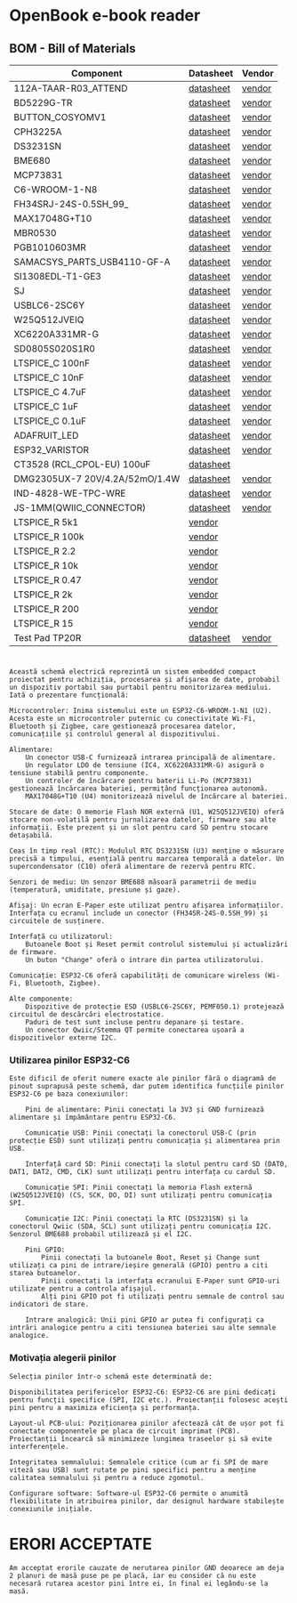 # OpenBook e-book reader

## BOM - Bill of Materials

| Component                        | Datasheet | Vendor |
| ----------------------------------- | -------| --------|
| 112A-TAAR-R03_ATTEND                | [datasheet](https://www.attend.com.tw/en/product.php?act=view&id=253) | [vendor](https://www.digikey.com/en/products/detail/attend-technology/112A-TAAR-R03/17633923) |
| BD5229G-TR                          | [datasheet](https://www.digikey.ph/en/products/detail/rohm-semiconductor/BD5229G-TR/658502) | [vendor](https://www.digikey.ph/en/products/detail/rohm-semiconductor/BD5229G-TR/658502) |
| BUTTON_COSYOMV1                     | [datasheet](https://components101.com/switches/push-button) | [vendor](https://uk.farnell.com/wurth-elektronik/430182043816/switch-160gf-6x6mm-smd-4-3mm-act/dp/2065105?CMP=GRHB-OEMSECRETS101) |
| CPH3225A                            | [datasheet](https://www.digikey.com/en/products/detail/seiko-instruments/CPH3225A/8692444) | [vendor](https://www.digikey.com/en/products/detail/seiko-instruments/CPH3225A/8692444) |
| DS3231SN                            | [datasheet](https://www.digikey.com/en/products/detail/analog-devices-inc-maxim-integrated/DS3231SN/1197576) | [vendor](https://www.digikey.com/en/products/detail/analog-devices-inc-maxim-integrated/DS3231SN/1197576) |
| BME680                              | [datasheet](https://www.sparkfun.com/sparkfun-environmental-sensor-breakout-bme680-qwiic.html) | [vendor](https://www.sparkfun.com/sparkfun-environmental-sensor-breakout-bme680-qwiic.html) |
| MCP73831                            | [datasheet](https://www.microchip.com/en-us/product/mcp73831) | [vendor](https://www.microchipdirect.com/product/MCP73831T-2ADI/OT) |
| C6-WROOM-1-N8                       | [datasheet](https://www.espressif.com/sites/default/files/documentation/esp32-c6-wroom-1_wroom-1u_datasheet_en.pdf) | [vendor](https://www.adafruit.com/product/5671) |
| FH34SRJ-24S-0.5SH_99_               | [datasheet](https://www.hirose.com/product/p/CL0580-1255-6-99) | [vendor](https://www.hirose.com/product/p/CL0580-1255-6-99) |
| MAX17048G+T10                       | [datasheet](https://eu.mouser.com/ProductDetail/Analog-Devices-Maxim-Integrated/MAX17048G+T10?qs=D7PJwyCwLAoGnnn8jEPRBQ%3D%3D) | [vendor](https://eu.mouser.com/ProductDetail/Analog-Devices-Maxim-Integrated/MAX17048G+T10?qs=D7PJwyCwLAoGnnn8jEPRBQ%3D%3D) |
| MBR0530                             | [datasheet](https://www.digikey.com/en/products/detail/onsemi/MBR0530/1048783) | [vendor](https://www.digikey.com/en/products/detail/onsemi/MBR0530/1048783) |
| PGB1010603MR                        | [datasheet](https://www.digikey.com/en/products/detail/littelfuse-inc/PGB1010603MR/715755) | [vendor](https://www.digikey.com/en/products/detail/littelfuse-inc/PGB1010603MR/715755) |
| SAMACSYS_PARTS_USB4110-GF-A         | [datasheet](https://www.digikey.ro/en/products/detail/gct/USB4110-GF-A/10384547) | [vendor](https://www.digikey.ro/en/products/detail/gct/USB4110-GF-A/10384547) |
| SI1308EDL-T1-GE3                    | [datasheet](https://www.digikey.com/en/products/detail/vishay-siliconix/SI1308EDL-T1-GE3/4876435) | [vendor](https://www.digikey.com/en/products/detail/vishay-siliconix/SI1308EDL-T1-GE3/4876435) |
| SJ                                  | [datasheet](https://www.digikey.com/en/products/detail/cui-devices/SJ1-3514N/738685) | [vendor](https://www.digikey.com/en/products/detail/cui-devices/SJ1-3514N/738685) |
| USBLC6-2SC6Y                        | [datasheet](https://www.digikey.com/en/products/detail/stmicroelectronics/USBLC6-2SC6Y/2819177) | [vendor](https://www.digikey.com/en/products/detail/stmicroelectronics/USBLC6-2SC6Y/2819177) |
| W25Q512JVEIQ                        | [datasheet](https://www.digikey.com/en/products/detail/winbond-electronics/W25Q512JVEIQ/10244706) | [vendor](https://www.digikey.com/en/products/detail/winbond-electronics/W25Q512JVEIQ/10244706) |
| XC6220A331MR-G                      | [datasheet](https://www.digikey.com/en/products/detail/torex-semiconductor-ltd/XC6220B331MR-G/2138177) | [vendor](https://www.digikey.com/en/products/detail/torex-semiconductor-ltd/XC6220B331MR-G/2138177) |
| SD0805S020S1R0                      | [datasheet](https://www.digikey.com/en/products/detail/kyocera-avx/SD0805S020S1R0/3749517) | [vendor](https://www.digikey.com/en/products/detail/kyocera-avx/SD0805S020S1R0/3749517) |
| LTSPICE_C 100nF                     | [datasheet](https://www.digikey.com/en/products/detail/nextgen-components/0402B104K500HI/22601924) | [vendor](https://www.digikey.com/en/products/detail/nextgen-components/0402B104K500HI/22601924) |
| LTSPICE_C 10nF                      | [datasheet](https://www.amazon.com/ALLECIN-Electrolytic-Capacitor-0-2x0-43in-Capacitors/dp/B0CMQC587X/ref=sr_1_1_sspa?sr=8-1-spons&sp_csd=d2lkZ2V0TmFtZT1zcF9hdGY&psc=1) | [vendor](https://www.amazon.com/ALLECIN-Electrolytic-Capacitor-0-2x0-43in-Capacitors/dp/B0CMQC587X/ref=sr_1_1_sspa?sr=8-1-spons&sp_csd=d2lkZ2V0TmFtZT1zcF9hdGY&psc=1) |
| LTSPICE_C 4.7uF                     | [datasheet](https://www.amazon.com/ALLECIN-Electrolytic-Capacitor-0-2x0-43in-Capacitors/dp/B0CMQC587X/ref=sr_1_1_sspa?sr=8-1-spons&sp_csd=d2lkZ2V0TmFtZT1zcF9hdGY&psc=1) | [vendor](https://www.amazon.com/ALLECIN-Electrolytic-Capacitor-0-2x0-43in-Capacitors/dp/B0CMQC587X/ref=sr_1_1_sspa?sr=8-1-spons&sp_csd=d2lkZ2V0TmFtZT1zcF9hdGY&psc=1) |
| LTSPICE_C 1uF                       | [datasheet](https://www.amazon.com/ALLECIN-Electrolytic-Capacitor-0-2x0-43in-Capacitors/dp/B0CMQC587X/ref=sr_1_1_sspa?sr=8-1-spons&sp_csd=d2lkZ2V0TmFtZT1zcF9hdGY&psc=1) | [vendor](https://www.amazon.com/ALLECIN-Electrolytic-Capacitor-0-2x0-43in-Capacitors/dp/B0CMQC587X/ref=sr_1_1_sspa?sr=8-1-spons&sp_csd=d2lkZ2V0TmFtZT1zcF9hdGY&psc=1) |
| LTSPICE_C 0.1uF                     | [datasheet](https://www.digikey.com/en/products/detail/samsung-electro-mechanics/CL10E104KC8VPNC/20498486) | [vendor](https://www.digikey.com/en/products/detail/samsung-electro-mechanics/CL10E104KC8VPNC/20498486) |
| ADAFRUIT_LED                        | [datasheet](https://www.adafruit.com/product/4684) | [vendor](https://www.adafruit.com/product/4684) |
| ESP32_VARISTOR                      | [datasheet](https://uk.rs-online.com/web/p/varistors/9012743) | [vendor](https://uk.rs-online.com/web/p/varistors/9012743) |
| CT3528 (RCL_CPOL-EU) 100uF          | [datasheet](https://www.datasheetarchive.com/?q=ct3528) |
| DMG2305UX-7 20V/4.2A/52mO/1.4W      | [datasheet](https://www.digikey.com/en/products/detail/diodes-incorporated/DMG2305UX-7/4340667) | [vendor](https://www.digikey.com/en/products/detail/diodes-incorporated/DMG2305UX-7/4340667) |
| IND-4828-WE-TPC-WRE                 | [datasheet](https://www.axel-gl.com/en/asone/d/64-0172-48/) | [vendor](https://www.axel-gl.com/en/asone/d/64-0172-48/) |
| JS-1MM(QWIIC_CONNECTOR)             | [datasheet](https://www.sparkfun.com/qwiic-jst-connector-smd-4-pin-horizontal.html) | [vendor](https://www.sparkfun.com/qwiic-jst-connector-smd-4-pin-horizontal.html) |
| LTSPICE_R 5k1                       | [vendor](https://www.amazon.com/BOJACK-Values-Resistor-Resistors-Assortment/dp/B08FD1XVL6/ref=sr_1_1_sspa?sr=8-1-spons&sp_csd=d2lkZ2V0TmFtZT1zcF9hdGY) |
| LTSPICE_R 100k                      | [vendor](https://www.amazon.com/BOJACK-Values-Resistor-Resistors-Assortment/dp/B08FD1XVL6/ref=sr_1_1_sspa?sr=8-1-spons&sp_csd=d2lkZ2V0TmFtZT1zcF9hdGY) |
| LTSPICE_R 2.2                       | [vendor](https://www.amazon.com/BOJACK-Values-Resistor-Resistors-Assortment/dp/B08FD1XVL6/ref=sr_1_1_sspa?sr=8-1-spons&sp_csd=d2lkZ2V0TmFtZT1zcF9hdGY) |
| LTSPICE_R 10k                       | [vendor](https://www.amazon.com/BOJACK-Values-Resistor-Resistors-Assortment/dp/B08FD1XVL6/ref=sr_1_1_sspa?sr=8-1-spons&sp_csd=d2lkZ2V0TmFtZT1zcF9hdGY) |
| LTSPICE_R 0.47                      | [vendor](https://www.amazon.com/BOJACK-Values-Resistor-Resistors-Assortment/dp/B08FD1XVL6/ref=sr_1_1_sspa?sr=8-1-spons&sp_csd=d2lkZ2V0TmFtZT1zcF9hdGY) |
| LTSPICE_R 2k                        | [vendor](https://www.amazon.com/BOJACK-Values-Resistor-Resistors-Assortment/dp/B08FD1XVL6/ref=sr_1_1_sspa?sr=8-1-spons&sp_csd=d2lkZ2V0TmFtZT1zcF9hdGY) |
| LTSPICE_R 200                       | [vendor](https://www.amazon.com/BOJACK-Values-Resistor-Resistors-Assortment/dp/B08FD1XVL6/ref=sr_1_1_sspa?sr=8-1-spons&sp_csd=d2lkZ2V0TmFtZT1zcF9hdGY) |
| LTSPICE_R 15                        | [vendor](https://www.amazon.com/BOJACK-Values-Resistor-Resistors-Assortment/dp/B08FD1XVL6/ref=sr_1_1_sspa?sr=8-1-spons&sp_csd=d2lkZ2V0TmFtZT1zcF9hdGY) |
| Test Pad TP20R                      | [datasheet](https://us.misumi-ec.com/vona2/detail/221005496391/?HissuCode=TP20R-24) | [vendor](https://us.misumi-ec.com/vona2/detail/221005496391/?HissuCode=TP20R-24) |

#
    Această schemă electrică reprezintă un sistem embedded compact proiectat pentru achiziția, procesarea și afișarea de date, probabil un dispozitiv portabil sau purtabil pentru monitorizarea mediului. Iată o prezentare funcțională:

    Microcontroler: Inima sistemului este un ESP32-C6-WROOM-1-N1 (U2). Acesta este un microcontroler puternic cu conectivitate Wi-Fi, Bluetooth și Zigbee, care gestionează procesarea datelor, comunicațiile și controlul general al dispozitivului.

    Alimentare:
        Un conector USB-C furnizează intrarea principală de alimentare.
        Un regulator LDO de tensiune (IC4, XC6220A331MR-G) asigură o tensiune stabilă pentru componente.
        Un controler de încărcare pentru baterii Li-Po (MCP73831) gestionează încărcarea bateriei, permițând funcționarea autonomă.
        MAX17048G+T10 (U4) monitorizează nivelul de încărcare al bateriei.

    Stocare de date: O memorie Flash NOR externă (U1, W25Q512JVEIQ) oferă stocare non-volatilă pentru jurnalizarea datelor, firmware sau alte informații. Este prezent și un slot pentru card SD pentru stocare detașabilă.

    Ceas în timp real (RTC): Modulul RTC DS3231SN (U3) menține o măsurare precisă a timpului, esențială pentru marcarea temporală a datelor. Un supercondensator (C10) oferă alimentare de rezervă pentru RTC.

    Senzori de mediu: Un senzor BME688 măsoară parametrii de mediu (temperatură, umiditate, presiune și gaze).

    Afișaj: Un ecran E-Paper este utilizat pentru afișarea informațiilor. Interfața cu ecranul include un conector (FH34SR-24S-0.5SH_99) și circuitele de susținere.

    Interfață cu utilizatorul:
        Butoanele Boot și Reset permit controlul sistemului și actualizări de firmware.
        Un buton "Change" oferă o intrare din partea utilizatorului.

    Comunicație: ESP32-C6 oferă capabilități de comunicare wireless (Wi-Fi, Bluetooth, Zigbee).

    Alte componente:
        Dispozitive de protecție ESD (USBLC6-2SC6Y, PEMF050.1) protejează circuitul de descărcări electrostatice.
        Paduri de test sunt incluse pentru depanare și testare.
        Un conector Qwiic/Stemma QT permite conectarea ușoară a dispozitivelor externe I2C.

### Utilizarea pinilor ESP32-C6

    Este dificil de oferit numere exacte ale pinilor fără o diagramă de pinout suprapusă peste schemă, dar putem identifica funcțiile pinilor ESP32-C6 pe baza conexiunilor:

        Pini de alimentare: Pinii conectați la 3V3 și GND furnizează alimentare și împământare pentru ESP32-C6.

        Comunicație USB: Pinii conectați la conectorul USB-C (prin protecție ESD) sunt utilizați pentru comunicația și alimentarea prin USB.

        Interfață card SD: Pinii conectați la slotul pentru card SD (DAT0, DAT1, DAT2, CMD, CLK) sunt utilizați pentru interfața cu cardul SD.

        Comunicație SPI: Pinii conectați la memoria Flash externă (W25Q512JVEIQ) (CS, SCK, DO, DI) sunt utilizați pentru comunicația SPI.

        Comunicație I2C: Pinii conectați la RTC (DS3231SN) și la conectorul Qwiic (SDA, SCL) sunt utilizați pentru comunicația I2C. Senzorul BME688 probabil utilizează și el I2C.

        Pini GPIO:
            Pinii conectați la butoanele Boot, Reset și Change sunt utilizați ca pini de intrare/ieșire generală (GPIO) pentru a citi starea butoanelor.
            Pinii conectați la interfața ecranului E-Paper sunt GPIO-uri utilizate pentru a controla afișajul.
            Alți pini GPIO pot fi utilizați pentru semnale de control sau indicatori de stare.

        Intrare analogică: Unii pini GPIO ar putea fi configurați ca intrări analogice pentru a citi tensiunea bateriei sau alte semnale analogice.

### Motivația alegerii pinilor

    Selecția pinilor într-o schemă este determinată de:

    Disponibilitatea perifericelor ESP32-C6: ESP32-C6 are pini dedicați pentru funcții specifice (SPI, I2C etc.). Proiectanții folosesc acești pini pentru a maximiza eficiența și performanța.

    Layout-ul PCB-ului: Poziționarea pinilor afectează cât de ușor pot fi conectate componentele pe placa de circuit imprimat (PCB). Proiectanții încearcă să minimizeze lungimea traseelor și să evite interferențele.

    Integritatea semnalului: Semnalele critice (cum ar fi SPI de mare viteză sau USB) sunt rutate pe pini specifici pentru a menține calitatea semnalului și pentru a reduce zgomotul.

    Configurare software: Software-ul ESP32-C6 permite o anumită flexibilitate în atribuirea pinilor, dar designul hardware stabilește conexiunile inițiale.


# ERORI ACCEPTATE
    Am acceptat erorile cauzate de nerutarea pinilor GND deoarece am deja 2 planuri de masă puse pe pe placă, iar eu consider că nu este necesară rutarea acestor pini între ei, în final ei legându-se la masă.


 